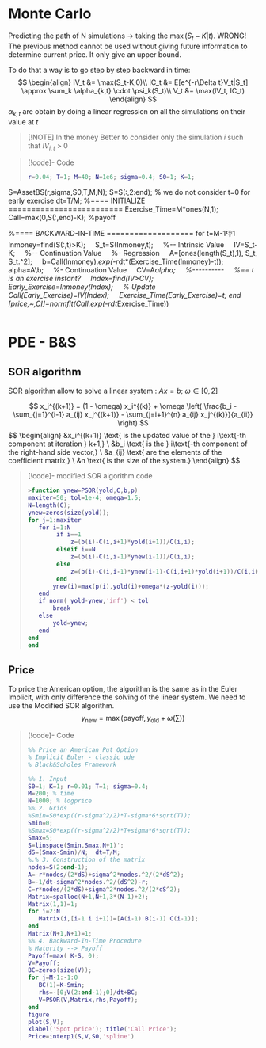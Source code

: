 # Monte Carlo
Predicting the path of N simulations -> taking the $\max({S_t-K| t})$. WRONG!
The previous method cannot be used without giving future information to determine current price.  It only give an upper bound. 

To do that a way is to go step by step backward in time:
$$
\begin{align}
IV_t &= \max(S_t-K,0)\\
IC_t &= E[e^{-r\Delta t}V_t|S_t] \approx \sum_k \alpha_{k,t} \cdot \psi_k(S_t)\\ 
V_t &= \max(IV_t, IC_t)
\end{align}
$$
$\alpha_{k,t}$ are obtain by doing a linear regression on all the simulations on their value at $t$

> [!NOTE] In the money
> Better to consider only the simulation $i$ such that $IV_{i,t}$ > 0


> [!code]- Code
> ```matlab
> r=0.04; T=1; M=40; N=1e6; sigma=0.4; S0=1; K=1;
S=AssetBS(r,sigma,S0,T,M,N);
S=S(:,2:end); % we do not consider t=0 for early exercise
dt=T/M;
%==== INITIALIZE =========================
Exercise_Time=M*ones(N,1);
Call=max(0,S(:,end)-K); %payoff
>
%==== BACKWARD-IN-TIME ===================
for t=M-1:-1:1
    Inmoney=find(S(:,t)>K);
    S_t=S(Inmoney,t);
    %-- Intrinsic Value
    IV=S_t-K;
    %-- Continuation Value
    %- Regression
    A=[ones(length(S_t),1), S_t, S_t.^2];
    b=Call(Inmoney).*exp(-r*dt*(Exercise_Time(Inmoney)-t));
    alpha=A\b;
    %- Continuation Value
    CV=A*alpha;
    %----------
    %== t is an exercise instant?
    Index=find(IV>CV);
    Early_Exercise=Inmoney(Index);
    % Update
    Call(Early_Exercise)=IV(Index);
    Exercise_Time(Early_Exercise)=t;
end
[price,~,CI]=normfit(Call.*exp(-r*dt*Exercise_Time))
> ```


# PDE - B&S

## SOR algorithm
SOR algorithm allow to solve a linear system : $Ax=b$; $\omega \in [0,2]$

$$
x_i^{(k+1)} = (1 - \omega) x_i^{(k)} + \omega \left( \frac{b_i - \sum_{j=1}^{i-1} a_{ij} x_j^{(k+1)} - \sum_{j=i+1}^{n} a_{ij} x_j^{(k)}}{a_{ii}} \right)
$$
$$
\begin{align}
&x_i^{(k+1)} \text{ is the updated value of the } i\text{-th component at iteration } k+1,} \\
&b_i \text{ is the } i\text{-th component of the right-hand side vector,} \\
&a_{ij} \text{ are the elements of the coefficient matrix,} \\
&n \text{ is the size of the system.}
\end{align}
$$

> [!code]-  modified SOR algorithm code
> ```matlab
> >function ynew=PSOR(yold,C,b,p)
>maxiter=50; tol=1e-4; omega=1.5;
>N=length(C);
>ynew=zeros(size(yold));
>for j=1:maxiter
>    for i=1:N
>         if i==1
>            z=(b(i)-C(i,i+1)*yold(i+1))/C(i,i);
>        elseif i==N
>            z=(b(i)-C(i,i-1)*ynew(i-1))/C(i,i);
>        else
>            z=(b(i)-C(i,i-1)*ynew(i-1)-C(i,i+1)*yold(i+1))/C(i,i);
>        end
>        ynew(i)=max(p(i),yold(i)+omega*(z-yold(i)));
>    end
>    if norm( yold-ynew,'inf') < tol 
>        break
>    else
>        yold=ynew;
>    end
>end
>end
>```

## Price
To price the American option, the algorithm is the same as in the Euler Implicit, with only difference the solving of the linear system. We need to use the Modified SOR algorithm. 
$$
y_{\text{new}} = \max(\text{payoff}, y_{\text{old}} + \omega(\sum))
$$

> [!code]- Code
> ```matlab
>%% Price an American Put Option
>% Implicit Euler - classic pde
>% Black&Scholes Framework
>
>%% 1. Input
>S0=1; K=1; r=0.01; T=1; sigma=0.4;
>M=200; % time
>N=1000; % logprice
>%% 2. Grids
>%Smin=S0*exp((r-sigma^2/2)*T-sigma*6*sqrt(T));
>Smin=0;
>%Smax=S0*exp((r-sigma^2/2)*T+sigma*6*sqrt(T));
>Smax=5;
>S=linspace(Smin,Smax,N+1)';
>dS=(Smax-Smin)/N;  dt=T/M;
>%.% 3. Construction of the matrix
>nodes=S(2:end-1);
>A=-r*nodes/(2*dS)+sigma^2*nodes.^2/(2*dS^2);
>B=-1/dt-sigma^2*nodes.^2/(dS^2)-r;
>C=r*nodes/(2*dS)+sigma^2*nodes.^2/(2*dS^2);
>Matrix=spalloc(N+1,N+1,3*(N-1)+2);
>Matrix(1,1)=1;
>for i=2:N
>    Matrix(i,[i-1 i i+1])=[A(i-1) B(i-1) C(i-1)];
>end
>Matrix(N+1,N+1)=1;
>%% 4. Backward-In-Time Procedure
>% Maturity --> Payoff
>Payoff=max( K-S, 0);
>V=Payoff;
>BC=zeros(size(V));
>for j=M-1:-1:0
>    BC(1)=K-Smin;
>    rhs=-[0;V(2:end-1);0]/dt+BC;
>    V=PSOR(V,Matrix,rhs,Payoff);
>end
>figure
>plot(S,V);
>xlabel('Spot price'); title('Call Price');
>Price=interp1(S,V,S0,'spline')
>```
